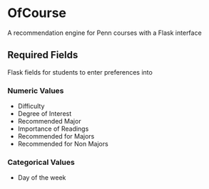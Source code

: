 # OfCourse
A recommendation engine for Penn courses with a Flask interface

## Required Fields
Flask fields for students to enter preferences into

### Numeric Values 
* Difficulty
* Degree of Interest
* Recommended Major
* Importance of Readings
* Recommended for Majors
* Recommended for Non Majors

### Categorical Values
* Day of the week

